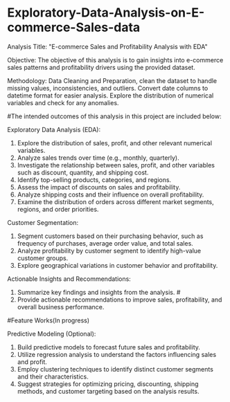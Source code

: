 # Exploratory-Data-Analysis-on-E-commerce-Sales-data
Analysis Title: "E-commerce Sales and Profitability Analysis with EDA"

Objective: The objective of this analysis is to gain insights into e-commerce sales patterns and profitability drivers using the provided dataset.

Methodology:
  Data Cleaning and Preparation, clean the dataset to handle missing values, inconsistencies, and outliers. Convert date columns to datetime format for easier analysis. Explore the distribution of numerical variables and check for any anomalies.

#The intended outcomes of this analysis in this project are included below: 

Exploratory Data Analysis (EDA):
1. Explore the distribution of sales, profit, and other relevant numerical variables.
2. Analyze sales trends over time (e.g., monthly, quarterly).
3. Investigate the relationship between sales, profit, and other variables such as discount, quantity, and shipping cost.
4. Identify top-selling products, categories, and regions.
5. Assess the impact of discounts on sales and profitability.
6. Analyze shipping costs and their influence on overall profitability.
7. Examine the distribution of orders across different market segments, regions, and order priorities.

Customer Segmentation:
1. Segment customers based on their purchasing behavior, such as frequency of purchases, average order value, and total sales.
2. Analyze profitability by customer segment to identify high-value customer groups.
3. Explore geographical variations in customer behavior and profitability.

Actionable Insights and Recommendations:
1. Summarize key findings and insights from the analysis. #
2. Provide actionable recommendations to improve sales, profitability, and overall business performance.


#Feature Works(In progress)

Predictive Modeling (Optional):
1. Build predictive models to forecast future sales and profitability.
2. Utilize regression analysis to understand the factors influencing sales and profit.
3. Employ clustering techniques to identify distinct customer segments and their characteristics.
4. Suggest strategies for optimizing pricing, discounting, shipping methods, and customer targeting based on the analysis results.

